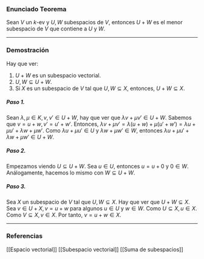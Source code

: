 ### Enunciado Teorema

Sean $V$ un $k$-ev y $U, W$ subespacios de $V$, entonces $U+W$ es el menor subespacio de $V$ que contiene a $U$ y $W$.

---
### Demostración

Hay que ver:
1) $U+W$ es un subespacio vectorial.
2) $U,W \subseteq U+W$.
3) Si $X$ es un subespacio de $V$ tal que $U, W \subseteq X$, entonces, $U+W \subseteq X$.

##### Paso 1.
Sean $\lambda, \mu \in K, v, v' \in U+W$, hay que ver que $\lambda v + \mu v' \in U+W$. Sabemos que $v = u + w, v' = u' + w'$. Entonces, $\lambda v + \mu v' = \lambda (u+w) + \mu (u'+w') = \lambda u + \mu u' + \lambda w + \mu w'$. Como $\lambda u + \mu u' \in U$ y $\lambda w + \mu w' \in W$, entonces $\lambda u + \mu u' + \lambda w + \mu w' \in U + W$.

##### Paso 2.
Empezamos viendo $U \subseteq U + W$. Sea $u \in U$, entonces $u = u + 0$ y $0 \in W$. Análogamente, hacemos lo mismo con $W \subseteq U + W$.

##### Paso 3.
Sea $X$ un subespacio de $V$ tal que $U, W \subseteq X$. Hay que ver que $U+W \subseteq X$. Sea $v \in U+X, v = u + w$ para algunos $u \in U$ y $w \in W$. Como $U \subseteq X, u \in X$. Como $V \subseteq X, v \in X$. Por tanto, $v = u + w \in X$.

---
### Referencias
[[Espacio vectorial]]
[[Subespacio vectorial]]
[[Suma de subespacios]]
